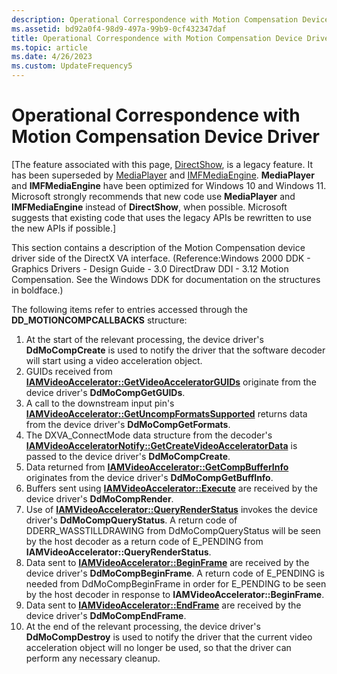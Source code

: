 ```yaml
---
description: Operational Correspondence with Motion Compensation Device Driver
ms.assetid: bd92a0f4-98d9-497a-99b9-0cf432347daf
title: Operational Correspondence with Motion Compensation Device Driver
ms.topic: article
ms.date: 4/26/2023
ms.custom: UpdateFrequency5
---
```


# Operational Correspondence with Motion Compensation Device Driver

\[The feature associated with this page, [DirectShow](/windows/win32/directshow/directshow), is a legacy feature. It has been superseded by [MediaPlayer](/uwp/api/Windows.Media.Playback.MediaPlayer) and [IMFMediaEngine](/windows/win32/api/mfmediaengine/nn-mfmediaengine-imfmediaengine). **MediaPlayer** and **IMFMediaEngine** have been optimized for Windows 10 and Windows 11. Microsoft strongly recommends that new code use **MediaPlayer** and **IMFMediaEngine** instead of **DirectShow**, when possible. Microsoft suggests that existing code that uses the legacy APIs be rewritten to use the new APIs if possible.\]

This section contains a description of the Motion Compensation device driver side of the DirectX VA interface. (Reference:Windows 2000 DDK - Graphics Drivers - Design Guide - 3.0 DirectDraw DDI - 3.12 Motion Compensation. See the Windows DDK for documentation on the structures in boldface.)

The following items refer to entries accessed through the **DD\_MOTIONCOMPCALLBACKS** structure:

1.  At the start of the relevant processing, the device driver's **DdMoCompCreate** is used to notify the driver that the software decoder will start using a video acceleration object.
2.  GUIDs received from [**IAMVideoAccelerator::GetVideoAcceleratorGUIDs**](/previous-versions/windows/desktop/api/videoacc/nf-videoacc-iamvideoaccelerator-getvideoacceleratorguids) originate from the device driver's **DdMoCompGetGUIDs**.
3.  A call to the downstream input pin's [**IAMVideoAccelerator::GetUncompFormatsSupported**](/previous-versions/windows/desktop/api/videoacc/nf-videoacc-iamvideoaccelerator-getuncompformatssupported) returns data from the device driver's **DdMoCompGetFormats**.
4.  The DXVA\_ConnectMode data structure from the decoder's [**IAMVideoAcceleratorNotify::GetCreateVideoAcceleratorData**](/previous-versions/windows/desktop/api/videoacc/nf-videoacc-iamvideoacceleratornotify-getcreatevideoacceleratordata) is passed to the device driver's **DdMoCompCreate**.
5.  Data returned from [**IAMVideoAccelerator::GetCompBufferInfo**](/previous-versions/windows/desktop/api/videoacc/nf-videoacc-iamvideoaccelerator-getcompbufferinfo) originates from the device driver's **DdMoCompGetBuffInfo**.
6.  Buffers sent using [**IAMVideoAccelerator::Execute**](/previous-versions/windows/desktop/api/videoacc/nf-videoacc-iamvideoaccelerator-execute) are received by the device driver's **DdMoCompRender**.
7.  Use of [**IAMVideoAccelerator::QueryRenderStatus**](/previous-versions/windows/desktop/api/videoacc/nf-videoacc-iamvideoaccelerator-queryrenderstatus) invokes the device driver's **DdMoCompQueryStatus**. A return code of DDERR\_WASSTILLDRAWING from DdMoCompQueryStatus will be seen by the host decoder as a return code of E\_PENDING from **IAMVideoAccelerator::QueryRenderStatus**.
8.  Data sent to [**IAMVideoAccelerator::BeginFrame**](/previous-versions/windows/desktop/api/videoacc/nf-videoacc-iamvideoaccelerator-beginframe) are received by the device driver's **DdMoCompBeginFrame**. A return code of E\_PENDING is needed from DdMoCompBeginFrame in order for E\_PENDING to be seen by the host decoder in response to **IAMVideoAccelerator::BeginFrame**.
9.  Data sent to [**IAMVideoAccelerator::EndFrame**](/previous-versions/windows/desktop/api/videoacc/nf-videoacc-iamvideoaccelerator-endframe) are received by the device driver's **DdMoCompEndFrame**.
10. At the end of the relevant processing, the device driver's **DdMoCompDestroy** is used to notify the driver that the current video acceleration object will no longer be used, so that the driver can perform any necessary cleanup.

 

 



